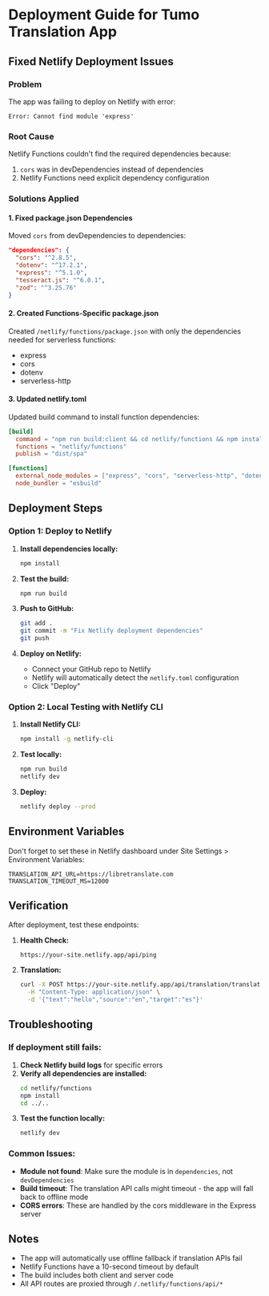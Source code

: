 # Deployment Guide for Tumo Translation App

## Fixed Netlify Deployment Issues

### Problem
The app was failing to deploy on Netlify with error:
```
Error: Cannot find module 'express'
```

### Root Cause
Netlify Functions couldn't find the required dependencies because:
1. `cors` was in devDependencies instead of dependencies
2. Netlify Functions need explicit dependency configuration

### Solutions Applied

#### 1. Fixed package.json Dependencies
Moved `cors` from devDependencies to dependencies:
```json
"dependencies": {
  "cors": "^2.8.5",
  "dotenv": "^17.2.1",
  "express": "^5.1.0",
  "tesseract.js": "^6.0.1",
  "zod": "^3.25.76"
}
```

#### 2. Created Functions-Specific package.json
Created `/netlify/functions/package.json` with only the dependencies needed for serverless functions:
- express
- cors
- dotenv
- serverless-http

#### 3. Updated netlify.toml
Updated build command to install function dependencies:
```toml
[build]
  command = "npm run build:client && cd netlify/functions && npm install"
  functions = "netlify/functions"
  publish = "dist/spa"

[functions]
  external_node_modules = ["express", "cors", "serverless-http", "dotenv"]
  node_bundler = "esbuild"
```

## Deployment Steps

### Option 1: Deploy to Netlify

1. **Install dependencies locally:**
   ```bash
   npm install
   ```

2. **Test the build:**
   ```bash
   npm run build
   ```

3. **Push to GitHub:**
   ```bash
   git add .
   git commit -m "Fix Netlify deployment dependencies"
   git push
   ```

4. **Deploy on Netlify:**
   - Connect your GitHub repo to Netlify
   - Netlify will automatically detect the `netlify.toml` configuration
   - Click "Deploy"

### Option 2: Local Testing with Netlify CLI

1. **Install Netlify CLI:**
   ```bash
   npm install -g netlify-cli
   ```

2. **Test locally:**
   ```bash
   npm run build
   netlify dev
   ```

3. **Deploy:**
   ```bash
   netlify deploy --prod
   ```

## Environment Variables

Don't forget to set these in Netlify dashboard under Site Settings > Environment Variables:

```
TRANSLATION_API_URL=https://libretranslate.com
TRANSLATION_TIMEOUT_MS=12000
```

## Verification

After deployment, test these endpoints:

1. **Health Check:**
   ```
   https://your-site.netlify.app/api/ping
   ```

2. **Translation:**
   ```bash
   curl -X POST https://your-site.netlify.app/api/translation/translate \
     -H "Content-Type: application/json" \
     -d '{"text":"hello","source":"en","target":"es"}'
   ```

## Troubleshooting

### If deployment still fails:

1. **Check Netlify build logs** for specific errors
2. **Verify all dependencies are installed:**
   ```bash
   cd netlify/functions
   npm install
   cd ../..
   ```
3. **Test the function locally:**
   ```bash
   netlify dev
   ```

### Common Issues:

- **Module not found**: Make sure the module is in `dependencies`, not `devDependencies`
- **Build timeout**: The translation API calls might timeout - the app will fall back to offline mode
- **CORS errors**: These are handled by the cors middleware in the Express server

## Notes

- The app will automatically use offline fallback if translation APIs fail
- Netlify Functions have a 10-second timeout by default
- The build includes both client and server code
- All API routes are proxied through `/.netlify/functions/api/*`
